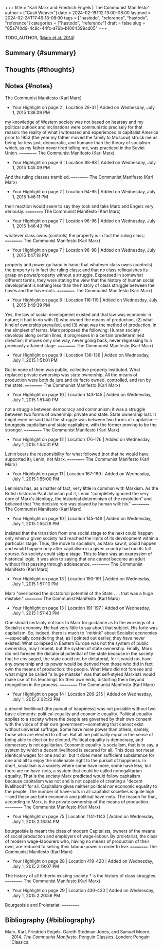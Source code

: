+++
title = "Karl Marx and Friedrich Engels | The Communist Manifesto"
author = ["Cash Weaver"]
date = 2024-02-18T12:19:00-08:00
lastmod = 2024-02-24T17:49:18-08:00
tags = ["hastodo", "reference", "hastodo", "reference"]
categories = ["hastodo", "reference"]
draft = false
slug = "85a740d9-4c8c-44fc-a76b-b1004399cd05"
+++

TODO_AUTHOR, (<a href="#citeproc_bib_item_1">Marx et al. 2014</a>)


## Summary {#summary}


## Thoughts {#thoughts}


## Notes {#notes}

The Communist Manifesto (Karl Marx)

-   Your Highlight on page 2 | Location 28-31 | Added on Wednesday, July 1, 2015 1:36:09 PM

my knowledge of Western society was not based on hearsay and my political outlook and inclinations were communistic precisely for that reason: the reality of what I witnessed and experienced in capitalist America prior to 1953 (the year my father moved the family to Moscow) struck me as being far less just, democratic, and humane than the theory of socialism which, as my father never tired telling me, was practiced in the Soviet Union.
`========`
The Communist Manifesto (Karl Marx)

-   Your Highlight on page 6 | Location 88-88 | Added on Wednesday, July 1, 2015 1:45:09 PM

And the ruling classes trembled.
`========`
The Communist Manifesto (Karl Marx)

-   Your Highlight on page 7 | Location 94-95 | Added on Wednesday, July 1, 2015 1:46:11 PM

their reaction would seem to say they took and take Marx and Engels very seriously.
`========`
The Communist Manifesto (Karl Marx)

-   Your Highlight on page 7 | Location 96-96 | Added on Wednesday, July 1, 2015 1:46:43 PM

whatever class owns (controls) the property is in fact the ruling class;
`========`
The Communist Manifesto (Karl Marx)

-   Your Highlight on page 7 | Location 96-98 | Added on Wednesday, July 1, 2015 1:47:18 PM

property and power go hand in hand; that whatever class owns (controls) the property is in fact the ruling class; and that no class relinquishes its grasp on power/property without a struggle. Expressed in somewhat different terms, they were stating the view that the history of human social development is nothing less than the history of class struggle between the haves and the have-nots.
`========`
The Communist Manifesto (Karl Marx)

-   Your Highlight on page 8 | Location 116-119 | Added on Wednesday, July 1, 2015 1:49:39 PM

Yes, the law of social development existed and that law was economic in nature; it had to do with (1) who owned the means of production, (2) what kind of ownership prevailed, and (3) what was the method of production. In the simplest of terms, Marx proposed the following: Human society develops along certain lines; it progresses in a certain predetermined direction; it moves only one way, never going back, never regressing to a previously attained stage.
`========`
The Communist Manifesto (Karl Marx)

-   Your Highlight on page 9 | Location 136-138 | Added on Wednesday, July 1, 2015 1:51:01 PM

But in none of them was public, collective property instituted. What replaced private ownership was state ownership. All the means of production were both de jure and de facto owned, controlled, and run by the state.
`========`
The Communist Manifesto (Karl Marx)

-   Your Highlight on page 10 | Location 143-145 | Added on Wednesday, July 1, 2015 1:51:40 PM

not a struggle between democracy and communism; it was a struggle between two forms of ownership: private and state. State ownership lost. It might even be said that the struggle was between two forms of capitalism—bourgeois capitalism and state capitalism, with the former proving to be the stronger.
`========`
The Communist Manifesto (Karl Marx)

-   Your Highlight on page 12 | Location 176-176 | Added on Wednesday, July 1, 2015 1:54:31 PM

Lenin bears the responsibility for what followed (not that he would have supported it); Lenin, not Marx.
`========`
The Communist Manifesto (Karl Marx)

-   Your Highlight on page 11 | Location 167-169 | Added on Wednesday, July 1, 2015 1:55:00 PM

Leninism has, as a matter of fact, very little in common with Marxism. As the British historian Paul Johnson put it, Lenin "completely ignored the very core of Marx's ideology, the historical determinism of the revolution" and believed that "the decisive role was played by human will: his."
`========`
The Communist Manifesto (Karl Marx)

-   Your Highlight on page 10 | Location 145-149 | Added on Wednesday, July 1, 2015 1:55:29 PM

insisted that the transition from one social stage to the next could happen only when a given society had reached the limits of its development within a particular stage. Thus, the move to socialism, as Marx saw it, could happen and would happen only after capitalism in a given country had run its full course. No society could skip a stage. This to Marx was an expression of historical logic. It was akin to saying that one cannot become an adult without first passing through adolescence.
`========`
The Communist Manifesto (Karl Marx)

-   Your Highlight on page 13 | Location 190-191 | Added on Wednesday, July 1, 2015 1:57:10 PM

Marx "overlooked the dictatorial potential of the State . . . that was a huge mistake."
`========`
The Communist Manifesto (Karl Marx)

-   Your Highlight on page 13 | Location 191-197 | Added on Wednesday, July 1, 2015 1:57:43 PM

One should certainly not look to Marx for guidance as to the workings of a Socialist economy. He had very little to say about that subject. His forte was capitalism. So, indeed, there is much to "rethink" about Socialist economies—especially considering that, as I pointed out earlier, they have never existed. What collapsed in Eastern Europe was not the system of public ownership, may I repeat, but the system of state ownership. Finally, Marx did not foresee the dictatorial potential of the state because in the society that he envisaged, the state could not be dictatorial, for it would not have any ownership and its power would be derived from those who did in fact own the means of production: the people. What Marx did not foresee and what might be called "a huge mistake" was that self-styled Marxists would make use of his teachings for their own ends, distorting them beyond recognition in the process.
`========`
The Communist Manifesto (Karl Marx)

-   Your Highlight on page 14 | Location 206-215 | Added on Wednesday, July 1, 2015 2:02:22 PM

a decent livelihood (the pursuit of happiness) was not possible without two basic elements: political equality and economic equality. Political equality applies to a society where the people are governed by their own consent with the voice of their own government—something that cannot exist without universal suffrage. Some have more power than others, namely, those who are elected to office. But all are politically equal in the sense of being able to elect or be elected. Political equality is democracy, and democracy is not egalitarian. Economic equality is socialism, that is to say, a system by which a decent livelihood is secured for all. This does not mean identical wages for one and all, but it does mean sufficient subsistence for one and all to enjoy the inalienable right to the pursuit of happiness. In short, socialism is a society where some have more, some have less, but there are no have-nots, a system that could be called nonegalitarian equality. That is the society Marx predicted would follow capitalism because capitalism was not and is not capable of creating a "decent livelihood" for all. Capitalism gives neither political nor economic equality to the people. The number of have-nots in all capitalist societies is quite high—and these are both economic and political have-nots. The reason for that, according to Marx, is the private ownership of the means of production.
`========`
The Communist Manifesto (Karl Marx)

-   Your Highlight on page 75 | Location 1141-1143 | Added on Wednesday, July 1, 2015 2:18:04 PM

bourgeoisie is meant the class of modern Capitalists, owners of the means of social production and employers of wage-labour. By proletariat, the class of modern wage-labourers who, having no means of production of their own, are reduced to selling their labour-power in order to live.
`========`
The Communist Manifesto (Karl Marx)

-   Your Highlight on page 28 | Location 419-420 | Added on Wednesday, July 1, 2015 2:19:07 PM

The history of all hitherto existing society † is the history of class struggles.
`========`
The Communist Manifesto (Karl Marx)

-   Your Highlight on page 29 | Location 430-430 | Added on Wednesday, July 1, 2015 2:20:59 PM

Bourgeoisie and Proletariat.
`========`


## Bibliography {#bibliography}

<style>.csl-entry{text-indent: -1.5em; margin-left: 1.5em;}</style><div class="csl-bib-body">
  <div class="csl-entry"><a id="citeproc_bib_item_1"></a>Marx, Karl, Friedrich Engels, Gareth Stedman Jones, and Samuel Moore. 2014. <i>The Communist Manifesto</i>. Penguin Classics. London: Penguin Classics.</div>
</div>
